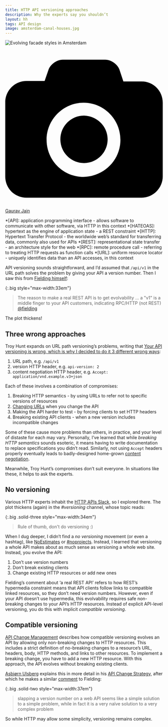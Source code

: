 ```yaml
---
title: HTTP API versioning approaches
description: Why the experts say you shouldn’t
layout: hh
tags: API design
image: amsterdam-canal-houses.jpg
---
```


![Evolving facade styles in Amsterdam](amsterdam-canal-houses.jpg)

<a class="unsplash" href="https://unsplash.com/photos/2K2SR19RLg8" rel="noopener noreferrer"><span><svg xmlns="http://www.w3.org/2000/svg" viewBox="0 0 32 32"><title>unsplash-logo</title><path d="M20.8 18.1c0 2.7-2.2 4.8-4.8 4.8s-4.8-2.1-4.8-4.8c0-2.7 2.2-4.8 4.8-4.8 2.7.1 4.8 2.2 4.8 4.8zm11.2-7.4v14.9c0 2.3-1.9 4.3-4.3 4.3h-23.4c-2.4 0-4.3-1.9-4.3-4.3v-15c0-2.3 1.9-4.3 4.3-4.3h3.7l.8-2.3c.4-1.1 1.7-2 2.9-2h8.6c1.2 0 2.5.9 2.9 2l.8 2.4h3.7c2.4 0 4.3 1.9 4.3 4.3zm-8.6 7.5c0-4.1-3.3-7.5-7.5-7.5-4.1 0-7.5 3.4-7.5 7.5s3.3 7.5 7.5 7.5c4.2-.1 7.5-3.4 7.5-7.5z"></path></svg></span><span>Gaurav Jain</span></a>

*[API]: application programming interface - allows software to communicate with other software, via HTTP in this context
*[HATEOAS]: hypertext as the engine of application state - a REST constraint
*[HTTP]: Hypertext Transfer Protocol - the worldwide web’s standard for transferring data, commonly also used for APIs
*[REST]: representational state transfer - an architecture style for the web
*[RPC]: remote procedure call - referring to treating HTTP requests as function calls
*[URL]: uniform resource locator - uniquely identifies data than an API accesses, in this context

API versioning sounds straightforward, and I’d assumed that `/api/v1` in the URL path solves the problem by giving your API a version number.
Then I saw this from [Fielding himself](https://en.wikipedia.org/wiki/Roy_Fielding):

{:.big style="max-width:33em"}
> The reason to make a real REST API is to get evolvability … 
> a "v1" is a middle finger to your API customers, indicating RPC/HTTP (not REST)
> [@fielding](https://twitter.com/fielding/status/376835835670167552)

The plot thickens!


## Three wrong approaches

Troy Hunt expands on URL path versioning’s problems, writing that
[Your API versioning is wrong, which is why I decided to do it 3 different wrong ways](https://www.troyhunt.com/your-api-versioning-is-wrong-which-is/):

1. URL path, e.g. `/api/v1`
2. version HTTP header, e.g. `api-version: 2`
3. content negotiation HTTP header, e.g. `Accept: application/vnd.example.v3+json `

Each of these involves a combination of compromises:

1. Breaking HTTP semantics - by using URLs to refer not to specific versions of resources
2. [Changing URLs](https://www.w3.org/Provider/Style/URI.html) when you change the API
3. Making the API harder to test - by forcing clients to set HTTP headers
4. Breaking existing API clients - when a new version includes incompatible changes

Some of these cause more problems than others, in practice, and your level of distaste for each may vary.
Personally, I’ve learned that while _breaking HTTP semantics_ sounds esoteric,
it means having to write documentation to replace specifications you didn’t read.
Similarly, not using `Accept` headers properly eventually leads to badly-designed home-grown
[content negotiation](https://en.wikipedia.org/wiki/Content_negotiation).

Meanwhile, Troy Hunt’s compromises don’t suit everyone.
In situations like these, it helps to ask the experts.

## No versioning

Various HTTP experts inhabit the [HTTP APIs Slack](http://slack.httpapis.com), so I explored there.
The plot thickens (again) in the _#versioning_ channel, whose topic reads:

{:.big .solid-three style="max-width:34em"}
> Rule of thumb, don't do versioning :)

When I dug deeper, I didn’t find a _no versioning_ movement (or even a hashtag), like
[NoEstimates](https://ronjeffries.com/xprog/articles/the-noestimates-movement/) or
[#noprojects](https://noprojects.org).
Instead, I learned that versioning a whole API makes about as much sense as versioning a whole web site.
Instead, you evolve the API:

1. Don’t use version numbers
2. Don’t break existing clients
3. Change existing HTTP resources or add new ones

Fielding’s comment about ‘a real REST API’ refers to how REST’s hypermedia constraint means that API clients follow links to compatible linked resources, so they don’t need version numbers.
However, even if your API doesn’t use hypermedia, this evolvability requires safe non-breaking changes to your API’s HTTP resources.
Instead of explicit API-level versioning, you do this with implicit _compatible versioning_.

## Compatible versioning

[API Change Management](https://medium.com/good-api/api-change-management-2fe5bba32e9b)
describes how compatible versioning evolves an API by allowing only non-breaking changes to HTTP resources.
This includes a strict definition of no-breaking changes to a resource’s URL, headers, body, HTTP methods, and links to other resources.
To implement a breaking change, you have to add a new HTTP resource.
With this approach, the API evolves without breaking existing clients.

[Asbjørn Ulsberg](https://asbjor.nu) explains this in more detail in his
[API Change Strategy](https://nordicapis.com/api-change-strategy/),
after which he makes a similar [comment](http://disq.us/p/2fkzd4w) to Fielding:

{:.big .solid-two style="max-width:37em"}
> slapping a version number on a web API seems like a simple solution to a simple problem,
> while in fact it is a very naïve solution to a very complex problem

So while HTTP may allow some simplicity, versioning remains complex.
